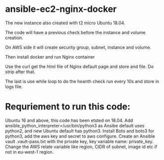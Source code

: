 # ansible-ec2-nginx-docker


The new instance also created with t2 micro Ubuntu 18.04.

The code will have a previous check before the instance and volume creation. 

On AWS side it will create security group, subnet, instance and volume.

Then install docker and run Nginx container

Use the curl get the html file of Nginx default page and store and file. Do strip after that. 

The last is use while loop to do the heanth check run every 10s and store in logs file.

# Requriement to run this code:

Ubuntu 16 and above, this code has been etsted on 18.04. 
Add ansible_python_interpreter=/usr/bin/python3 as Ansibe default uses python2, and new Ubuntu default has python3.
Install Boto and boto3 for python3, add the aws key and secret to aws configure. 
Create an Ansible vault .vault-pass.txt with the private key, key variable name: private_key. 
Change the AWS relate variable like region, CIDR of subnet, image id etc if not in eu-west-1 region.


